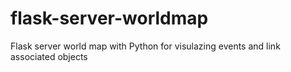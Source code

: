 # flask-server-worldmap
Flask server world map with Python for visulazing events and link associated objects
